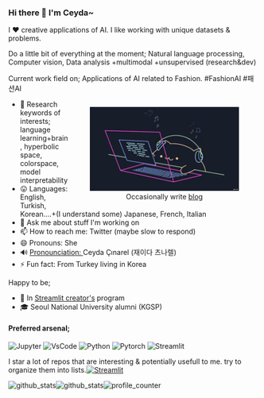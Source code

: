 ### Hi there 👋 I'm Ceyda~
<style>
figure {
  display: inline-block;
  text-align: center;
  float: right
}

</style>
<!--
**cceyda/cceyda** is a ✨ _special_ ✨ repository because its `README.md` (this file) appears on your GitHub profile.

Here are some ideas to get you started:

- 🔭 I’m currently working on ...
- 🌱 I’m currently learning ...
- 👯 I’m looking to collaborate on ...
- 🤔 I’m looking for help with ...
- 💬 Ask me about ...
- 📫 How to reach me: ...
- 😄 Pronouns: ...
- ⚡ Fun fact: ...
-->



I ❤️ creative applications of AI. 
I like working with unique datasets & problems.

Do a little bit of everything at the moment; Natural language processing, Computer vision, Data analysis +multimodal +unsupervised (research&dev)

Current work field on; Applications of AI related to Fashion. #FashionAI #패션AI

<figure>
<img alt="coding cat" width="300"  src="./assets/coding_cat.gif" /> 
<figcaption>Occasionally write <a href="https://cceyda.github.io/blog">blog</a></figcaption>
</figure>

- 🔭 Research keywords of interests; language learning+brain, hyperbolic space, colorspace, model interpretability
- 😛 Languages: English, Turkish, Korean....+(I understand some) Japanese, French, Italian 
- 💬 Ask me about stuff I'm working on
- 📫 How to reach me: Twitter (maybe slow to respond)
- 😄 Pronouns: She
- 🔊 [Pronounciation: ](https://github.com/cceyda/cceyda/assets/ceyda.wav)Ceyda Çınarel (재이다 츠나렐)
- ⚡ Fun fact: From Turkey living in Korea

Happy to be;

- 🎈 In [Streamlit creator's](https://streamlit.io/creators) program 
- 🎓 Seoul National University alumni (KGSP)



#### Preferred arsenal; 

![Jupyter](https://img.shields.io/badge/jupyter-%23FA0F00.svg?style=for-the-badge&logo=jupyter&logoColor=white) ![VsCode](https://img.shields.io/badge/Visual%20Studio%20Code-0078d7.svg?style=for-the-badge&logo=visual-studio-code&logoColor=white) ![Python](https://img.shields.io/badge/python-3670A0?style=for-the-badge&logo=python&logoColor=ffdd54) ![Pytorch](https://img.shields.io/badge/PyTorch-%23EE4C2C.svg?style=for-the-badge&logo=PyTorch&logoColor=white) ![Streamlit](https://img.shields.io/badge/Streamlit-%23EE4C2C.svg?style=for-the-badge&logo=Streamlit&logoColor=white)
<!-- [![StackShare](https://img.shields.io/badge/More-%23EE4C2C.svg?style=for-the-badge&logo=StackShare&logoColor=white)](https://stackshare.io/cceyda/my-stack) -->

I star a lot of repos that are interesting & potentially usefull to me. try to organize them into lists.[![Streamlit](https://github-profile-trophy.vercel.app/?username=cceyda&title=Stars&no-bg=true&no-frame=true)](https://github.com/cceyda?tab=stars)
<!-- <img alt="starred_repo_count" src="https://github-profile-trophy.vercel.app/?username=cceyda&title=Stars&no-bg=true&no-frame=true)](https://github.com/cceyda?tab=stars" align="left"/> -->



<a href="https://github.com/cceyda?tab=repositories">
  <img align="left" src="https://github-readme-stats.vercel.app/api?username=cceyda&hide_rank=true&hide=commits&count_private=true&show_icons=true&hide_border=true&hide_title=false" alt="github_stats"/>
</a>
<a href="https://github.com/cceyda?tab=repositories">
  <img align="left" src="https://github-readme-stats.vercel.app/api/top-langs/?username=cceyda&layout=compact&hide_border=true" alt="github_stats" />
</a>


![profile_counter](https://komarev.com/ghpvc/?username=cceyda&color=lightgrey)


